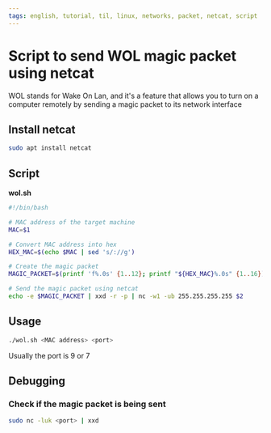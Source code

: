 ```yaml
---
tags: english, tutorial, til, linux, networks, packet, netcat, script
---
```


# Script to send WOL magic packet using netcat

WOL stands for Wake On Lan, and it's a feature that allows you to turn on a computer remotely by sending a magic packet to its network interface

## Install netcat

```bash
sudo apt install netcat
```

## Script

**wol.sh**

```bash
#!/bin/bash

# MAC address of the target machine
MAC=$1

# Convert MAC address into hex
HEX_MAC=$(echo $MAC | sed 's/://g')

# Create the magic packet
MAGIC_PACKET=$(printf 'f%.0s' {1..12}; printf "${HEX_MAC}%.0s" {1..16})

# Send the magic packet using netcat
echo -e $MAGIC_PACKET | xxd -r -p | nc -w1 -ub 255.255.255.255 $2
```

## Usage

```bash
./wol.sh <MAC address> <port>
```

Usually the port is 9 or 7

## Debugging

### Check if the magic packet is being sent

```bash
sudo nc -luk <port> | xxd
```